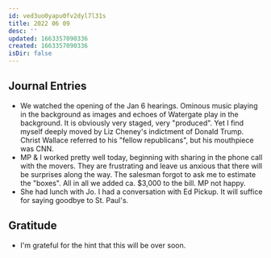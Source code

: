 ```yaml
---
id: ved3uo0yapu0fv2dyl7l31s
title: 2022 06 09
desc: ''
updated: 1663357090336
created: 1663357090336
isDir: false
---
```



## Journal Entries
-  We watched the opening of the Jan 6 hearings. Ominous music playing in the background as images and echoes of Watergate play in the background. It is obviously very staged, very "produced". Yet I find myself deeply moved by Liz Cheney's indictment of Donald Trump. Christ Wallace referred to his "fellow republicans", but his mouthpiece was CNN. 
- MP & I worked pretty well today, beginning with sharing in the phone call with the movers. They are frustrating and leave us anxious that there will be surprises along the way. The salesman forgot to ask me to estimate the "boxes". All in all we added ca. $3,000 to the bill. MP not happy.
- She had lunch with Jo. I had a conversation with Ed Pickup. It will suffice for saying goodbye to St. Paul's.

## Gratitude
- I'm grateful for the hint that this will be over soon.


